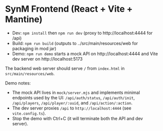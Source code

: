 # SynM Frontend (React + Vite + Mantine)

- Dev: `npm install` then `npm run dev` (proxy to http://localhost:4444 for /api)
- Build: `npm run build` (outputs to ../src/main/resources/web for packaging in mod jar)
- Demo: `npm run demo` starts a mock API on http://localhost:4444 and Vite dev server on http://localhost:5173

The backend web server should serve `/` from `index.html` in `src/main/resources/web`.

Demo notes:
- The mock API lives in `mock/server.mjs` and implements minimal endpoints used by the UI: `/api/auth/status`, `/api/auth/init`, `/api/players`, `/api/player/:uuid`, and `/api/action/:action`.
- The dev server proxies `/api` to `http://localhost:4444` (see `vite.config.ts`).
- Stop the demo with Ctrl+C (it will terminate both the API and dev server).
